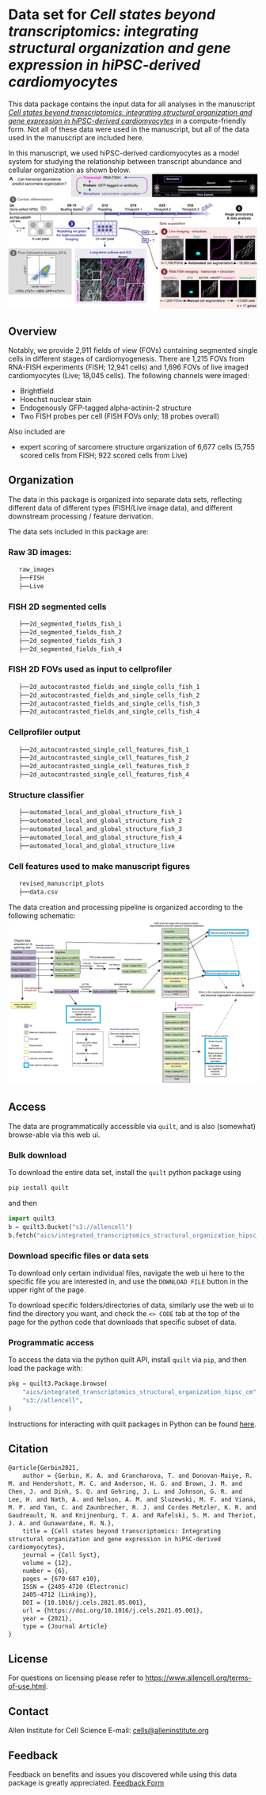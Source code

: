 # Data set for _Cell states beyond transcriptomics: integrating structural organization and gene expression in hiPSC-derived cardiomyocytes_

This data package contains the input data for all analyses in the manuscript [_Cell states beyond transcriptomics: integrating structural organization and gene expression in hiPSC-derived cardiomyocytes_](https://doi.org/10.1016/j.cels.2021.05.001) in a compute-friendly form.
Not all of these data were used in the manuscript, but all of the data used in the manuscript are included here.

In this manuscript, we used hiPSC-derived cardiomyocytes as a model system for studying the relationship between transcript abundance and cellular organization as shown below.
![fig1](resources/quilt_data_package_schematic_fig1.png)

## Overview
Notably, we provide 2,911 fields of view (FOVs) containing segmented single cells in different stages of cardiomyogenesis. There are 1,215 FOVs 
from RNA-FISH experiments (FISH; 12,941 cells) and 1,696 FOVs of live imaged cardiomyocytes (Live; 18,045 cells). The following channels were imaged:
- Brightfield
- Hoechst nuclear stain
- Endogenously GFP-tagged alpha-actinin-2 structure
- Two FISH probes per cell (FISH FOVs only; 18 probes overall)

Also included are
- expert scoring of sarcomere structure organization of 6,677 cells (5,755 scored cells from FISH; 922 scored cells from Live)

## Organization
The data in this package is organized into separate data sets, reflecting different data of different types (FISH/Live image data), and different downstream processing / feature derivation.

The data sets included in this package are:

### Raw 3D images:

```bash
   raw_images
   ├──FISH 
   ├──Live 
```

### FISH 2D segmented cells
```bash
   ├──2d_segmented_fields_fish_1 
   ├──2d_segmented_fields_fish_2
   ├──2d_segmented_fields_fish_3
   ├──2d_segmented_fields_fish_4
```

### FISH 2D FOVs used as input to cellprofiler
```bash
   ├──2d_autocontrasted_fields_and_single_cells_fish_1
   ├──2d_autocontrasted_fields_and_single_cells_fish_2
   ├──2d_autocontrasted_fields_and_single_cells_fish_3
   ├──2d_autocontrasted_fields_and_single_cells_fish_4
```


### Cellprofiler output
```bash
   ├──2d_autocontrasted_single_cell_features_fish_1
   ├──2d_autocontrasted_single_cell_features_fish_2
   ├──2d_autocontrasted_single_cell_features_fish_3
   ├──2d_autocontrasted_single_cell_features_fish_4
```

### Structure classifier
```bash
   ├──automated_local_and_global_structure_fish_1
   ├──automated_local_and_global_structure_fish_2
   ├──automated_local_and_global_structure_fish_3
   ├──automated_local_and_global_structure_fish_4
   ├──automated_local_and_global_structure_live
```

### Cell features used to make manuscript figures
```bash
   revised_manuscript_plots
   ├──data.csv
```

The data creation and processing pipeline is organized according to the following schematic:
![Data pipeline schematic](resources/Website_schematic_data_flow_20200310_v2.png)


## Access
The data are programmatically accessible via `quilt`, and is also (somewhat) browse-able via this web ui.

### Bulk download
To download the entire data set, install the `quilt` python package using
```bash
pip install quilt
```
and then
```python
import quilt3
b = quilt3.Bucket("s3://allencell")
b.fetch("aics/integrated_transcriptomics_structural_organization_hipsc_cm/", "./")
```

### Download specific files or data sets
To download only certain individual files, navigate the web ui here to the specific file you are interested in, and use the `DOWNLOAD FILE` button in the upper right of the page.

To download specific folders/directories of data, similarly use the web ui to find the directory you want, and check the `<> CODE` tab at the top of the page for the python code that downloads that specific subset of data.

### Programmatic access
To access the data via the python quilt API, install `quilt` via `pip`, and then load the package with:

```python
pkg = quilt3.Package.browse(
    "aics/integrated_transcriptomics_structural_organization_hipsc_cm",
    "s3://allencell",
)
```
Instructions for interacting with quilt packages in Python can be found [here](https://docs.quiltdata.com/walkthrough/getting-data-from-a-package).

## Citation
```
@article{Gerbin2021,
    author = {Gerbin, K. A. and Grancharova, T. and Donovan-Maiye, R. M. and Hendershott, M. C. and Anderson, H. G. and Brown, J. M. and Chen, J. and Dinh, S. Q. and Gehring, J. L. and Johnson, G. R. and Lee, H. and Nath, A. and Nelson, A. M. and Sluzewski, M. F. and Viana, M. P. and Yan, C. and Zaunbrecher, R. J. and Cordes Metzler, K. R. and Gaudreault, N. and Knijnenburg, T. A. and Rafelski, S. M. and Theriot, J. A. and Gunawardane, R. N.},
    title = {Cell states beyond transcriptomics: Integrating structural organization and gene expression in hiPSC-derived cardiomyocytes},
    journal = {Cell Syst},
    volume = {12},
    number = {6},
    pages = {670-687 e10},
    ISSN = {2405-4720 (Electronic)
    2405-4712 (Linking)},
    DOI = {10.1016/j.cels.2021.05.001},
    url = {https://doi.org/10.1016/j.cels.2021.05.001},
    year = {2021},
    type = {Journal Article}
}
```

## License
For questions on licensing please refer to https://www.allencell.org/terms-of-use.html.

## Contact
Allen Institute for Cell Science E-mail: cells@alleninstitute.org

## Feedback
Feedback on benefits and issues you discovered while using this data package is greatly appreciated. [Feedback Form](https://forms.gle/GUBC3zU5kuA8wyS17)
